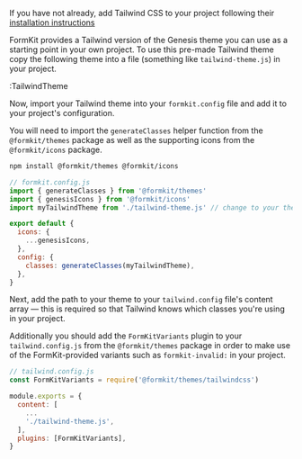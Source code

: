 If you have not already, add Tailwind CSS to your project following their [installation instructions](https://tailwindcss.com/docs/installation)

FormKit provides a Tailwind version of the Genesis theme you can use as a starting point in your own project. To use this pre-made Tailwind theme copy the following theme into a file (something like `tailwind-theme.js`) in your project.

:TailwindTheme

Now, import your Tailwind theme into your `formkit.config` file and add it to your project's configuration. 

You will need to import the `generateClasses` helper function from the `@formkit/themes` package as well as the supporting icons from the `@formkit/icons` package.

```sh
npm install @formkit/themes @formkit/icons
```

```js
// formkit.config.js
import { generateClasses } from '@formkit/themes'
import { genesisIcons } from '@formkit/icons'
import myTailwindTheme from './tailwind-theme.js' // change to your theme's path

export default {
  icons: {
    ...genesisIcons,
  },
  config: {
    classes: generateClasses(myTailwindTheme),
  },
}
```

Next, add the path to your theme to your `tailwind.config` file's content array — this is required so that Tailwind knows which classes you're using in your project. 

Additionally you should add the `FormKitVariants` plugin to your `tailwind.config.js` from the `@formkit/themes` package in order to make use of the FormKit-provided variants such as `formkit-invalid:` in your project.

```js
// tailwind.config.js
const FormKitVariants = require('@formkit/themes/tailwindcss')

module.exports = {
  content: [
    ...
    './tailwind-theme.js',
  ],
  plugins: [FormKitVariants],
}
```